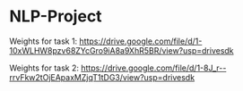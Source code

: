 # NLP-Project

Weights for task 1:
https://drive.google.com/file/d/1-10xWLHW8pzv68ZYcGro9iA8a9XhR5BR/view?usp=drivesdk

Weights for task 2:
https://drive.google.com/file/d/1-8J_r--rrvFkw2tOjEApaxMZjqT1tDG3/view?usp=drivesdk